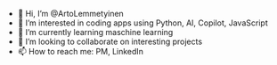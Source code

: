 - 👋 Hi, I’m @ArtoLemmetyinen
- 👀 I’m interested in coding apps using Python, AI, Copilot, JavaScript
- 🌱 I’m currently learning maschine learning 
- 💞️ I’m looking to collaborate on interesting projects
- 📫 How to reach me: PM, LinkedIn

